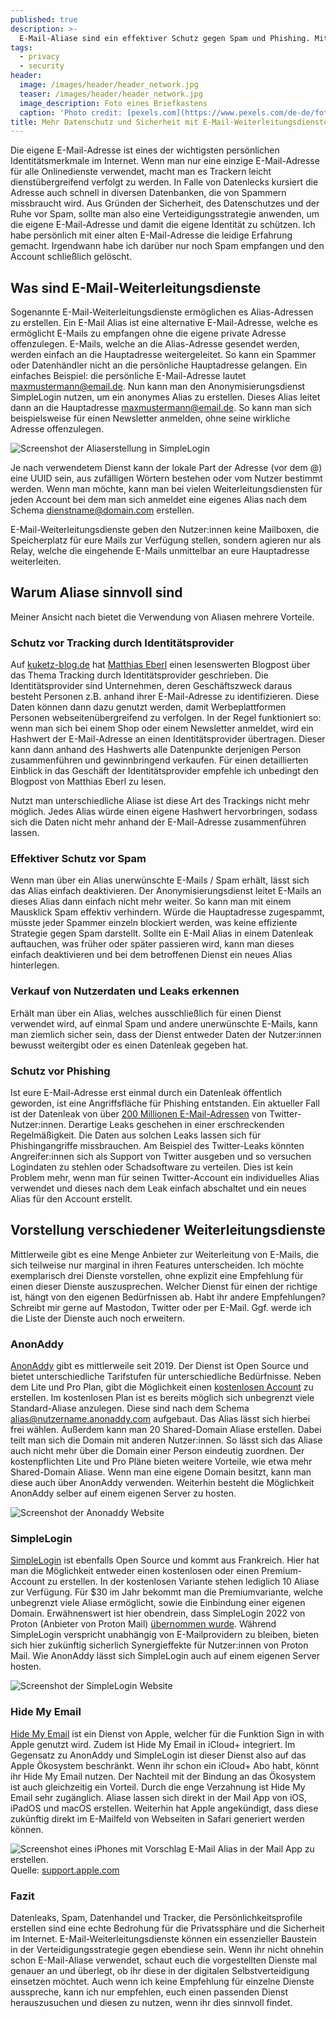 ```yaml
---
published: true
description: >-
  E-Mail-Aliase sind ein effektiver Schutz gegen Spam und Phishing. Mit speziellen Weiterleitungsdiensten lassen sich Aliase einfach erstellen und wieder abschalten.
tags:
  - privacy
  - security
header:
  image: /images/header/header_network.jpg
  teaser: /images/header/header_network.jpg
  image_description: Foto eines Briefkastens
  caption: 'Photo credit: [pexels.com](https://www.pexels.com/de-de/foto/roter-und-weisser-briefkasten-3703429/)'
title: Mehr Datenschutz und Sicherheit mit E-Mail-Weiterleitungsdiensten
---
```

Die eigene E-Mail-Adresse ist eines der wichtigsten persönlichen Identitätsmerkmale im Internet. Wenn man nur eine einzige E-Mail-Adresse für alle Onlinedienste verwendet, macht man es Trackern leicht dienstübergreifend verfolgt zu werden. In Falle von Datenlecks kursiert die Adresse auch schnell in diversen Datenbanken, die von Spammern missbraucht wird. Aus Gründen der Sicherheit, des Datenschutzes und der Ruhe vor Spam, sollte man also eine Verteidigungsstrategie anwenden, um die eigene E-Mail-Adresse und damit die eigene Identität zu schützen. Ich habe persönlich mit einer alten E-Mail-Adresse die leidige Erfahrung gemacht. Irgendwann habe ich darüber nur noch Spam empfangen und den Account schließlich gelöscht. 

## Was sind E-Mail-Weiterleitungsdienste  

Sogenannte E-Mail-Weiterleitungsdienste ermöglichen es Alias-Adressen zu erstellen. Ein E-Mail Alias ist eine alternative E-Mail-Adresse, welche es ermöglicht E-Mails zu empfangen ohne die eigene private Adresse offenzulegen. E-Mails, welche an die Alias-Adresse gesendet werden, werden einfach an die Hauptadresse weitergeleitet. So kann ein Spammer oder Datenhändler nicht an die persönliche Hauptadresse gelangen. Ein einfaches Beispiel: die persönliche E-Mail-Adresse lautet [maxmustermann@email.de](mailto:maxmustermann@email.de). Nun kann man den Anonymisierungsdienst SimpleLogin nutzen, um ein anonymes Alias zu erstellen. Dieses Alias leitet dann an die Hauptadresse maxmustermann@email.de. So kann man sich beispielsweise für einen Newsletter anmelden, ohne seine wirkliche Adresse offenzulegen.


![Screenshot der Aliaserstellung in SimpleLogin]({{site.baseurl}}/images/simplelogin-01.png)

Je nach verwendetem Dienst kann der lokale Part der Adresse (vor dem @) eine UUID sein, aus zufälligen Wörtern bestehen oder vom Nutzer bestimmt werden. Wenn man möchte, kann man bei vielen Weiterleitungsdiensten für jeden Account bei dem man sich anmeldet eine eigenes Alias nach dem Schema dienstname@domain.com erstellen. 

E-Mail-Weiterleitungsdienste geben den Nutzer:innen keine Mailboxen, die Speicherplatz für eure Mails zur Verfügung stellen, sondern agieren nur als Relay, welche die eingehende E-Mails unmittelbar an eure Hauptadresse weiterleiten.

 
##  Warum Aliase sinnvoll sind
 
Meiner Ansicht nach bietet die Verwendung von Aliasen mehrere Vorteile.

### Schutz vor Tracking durch Identitätsprovider

Auf [kuketz-blog.de](https://www.kuketz-blog.de/tracking-durch-identitaetsprovider/) hat [Matthias Eberl](https://social.tchncs.de/@rufposten) einen lesenswerten Blogpost über das Thema Tracking durch Identitätsprovider geschrieben. Die Identitätsprovider sind Unternehmen, deren Geschäftszweck daraus besteht Personen z.B. anhand ihrer E-Mail-Adresse zu identifizieren. Diese Daten können dann dazu genutzt werden, damit Werbeplattformen Personen webseitenübergreifend zu verfolgen. In der Regel funktioniert so: wenn man sich bei einem Shop oder einem Newsletter anmeldet, wird ein Hashwert der E-Mail-Adresse an einen Identitätsprovider übertragen. Dieser kann dann anhand des Hashwerts alle Datenpunkte derjenigen Person zusammenführen und gewinnbringend verkaufen. Für einen detaillierten Einblick in das Geschäft der Identitätsprovider empfehle ich unbedingt den Blogpost von Matthias Eberl zu lesen.

Nutzt man unterschiedliche Aliase ist diese Art des Trackings nicht mehr möglich. Jedes Alias würde einen eigene Hashwert hervorbringen, sodass sich die Daten nicht mehr anhand der E-Mail-Adresse zusammenführen lassen. 

### Effektiver Schutz vor Spam

Wenn man über ein Alias unerwünschte E-Mails / Spam erhält, lässt sich das Alias einfach deaktivieren. Der Anonymisierungsdienst leitet E-Mails an dieses Alias dann einfach nicht mehr weiter. So kann man mit einem Mausklick Spam effektiv verhindern. Würde die Hauptadresse zugespammt, müsste jeder Spammer einzeln blockiert werden, was keine effiziente Strategie gegen Spam darstellt. Sollte ein E-Mail Alias in einem Datenleak auftauchen, was früher oder später passieren wird, kann man dieses einfach deaktivieren und bei dem betroffenen Dienst ein neues Alias hinterlegen. 

### Verkauf von Nutzerdaten und Leaks erkennen

Erhält man über ein Alias, welches ausschließlich für einen Dienst verwendet wird, auf einmal Spam und andere unerwünschte E-Mails, kann man ziemlich sicher sein, dass der Dienst entweder Daten der Nutzer:innen bewusst weitergibt oder es einen Datenleak gegeben hat.

### Schutz vor Phishing

Ist eure E-Mail-Adresse erst einmal durch ein Datenleak öffentlich geworden, ist eine Angriffsfläche für Phishing entstanden. Ein aktueller Fall ist der Datenleak von über [200 Millionen E-Mail-Adressen](https://www.reuters.com/technology/twitter-hacked-200-million-user-email-addresses-leaked-researcher-says-2023-01-05/) von Twitter-Nutzer:innen. Derartige Leaks geschehen in einer erschreckenden Regelmäßigkeit. Die Daten aus solchen Leaks lassen sich für Phishingangriffe missbrauchen. Am Beispiel des Twitter-Leaks könnten Angreifer:innen sich als Support von Twitter ausgeben und so versuchen Logindaten zu stehlen oder Schadsoftware zu verteilen. Dies ist kein Problem mehr, wenn man für seinen Twitter-Account ein individuelles Alias verwendet und dieses nach dem Leak einfach abschaltet und ein neues Alias für den Account erstellt. 


## Vorstellung verschiedener Weiterleitungsdienste

Mittlerweile gibt es eine Menge Anbieter zur Weiterleitung von E-Mails, die sich teilweise nur marginal in ihren Features unterscheiden. Ich möchte exemplarisch drei Dienste vorstellen, ohne explizit eine Empfehlung für einen dieser Dienste auszusprechen. Welcher Dienst für einen der richtige ist, hängt von den eigenen Bedürfnissen ab. Habt ihr andere Empfehlungen? Schreibt mir gerne auf Mastodon, Twitter oder per E-Mail. Ggf. werde ich die Liste der Dienste auch noch erweitern.

### AnonAddy

[AnonAddy](https://anonaddy.com/) gibt es mittlerweile seit 2019. Der Dienst ist Open Source und bietet unterschiedliche Tarifstufen für unterschiedliche Bedürfnisse. Neben dem Lite und Pro Plan, gibt die Möglichkeit einen [kostenlosen Account](https://anonaddy.com/#pricing) zu erstellen. Im kostenlosen Plan ist es bereits möglich sich unbegrenzt viele Standard-Aliase anzulegen. Diese sind nach dem Schema alias@nutzername.anonaddy.com aufgebaut. Das Alias lässt sich hierbei frei wählen. Außerdem kann man 20 Shared-Domain Aliase erstellen. Dabei teilt man sich die Domain mit anderen Nutzer:innen. So lässt sich das Aliase auch nicht mehr über die Domain einer Person eindeutig zuordnen. Der kostenpflichten Lite und Pro Pläne bieten weitere Vorteile, wie etwa mehr Shared-Domain Aliase. Wenn man eine eigene Domain besitzt, kann man diese auch über AnonAddy verwenden. Weiterhin besteht die Möglichkeit AnonAddy selber auf einem eigenen Server zu hosten.

![Screenshot der Anonaddy Website]({{site.baseurl}}/images/anonaddy-01.png)

### SimpleLogin

[SimpleLogin](https://simplelogin.io/) ist ebenfalls Open Source und kommt aus Frankreich. Hier hat man die Möglichkeit entweder einen kostenlosen oder einen Premium-Account zu erstellen. In der kostenlosen Variante stehen lediglich 10 Aliase zur Verfügung. Für $30 im Jahr bekommt man die Premiumvariante, welche unbegrenzt viele Aliase ermöglicht, sowie die Einbindung einer eigenen Domain. Erwähnenswert ist hier obendrein, dass SimpleLogin 2022 von Proton (Anbieter von Proton Mail) [übernommen wurde](https://simplelogin.io/blog/simplelogin-join-proton/). Während SimpleLogin verspricht unabhängig von E-Mailprovidern zu bleiben, bieten sich hier zukünftig sicherlich Synergieffekte für Nutzer:innen von Proton Mail. 
Wie AnonAddy lässt sich SimpleLogin auch auf einem eigenen Server hosten.

![Screenshot der SimpleLogin Website]({{site.baseurl}}/images/simplelogin-02.png)

### Hide My Email

[Hide My Email](https://support.apple.com/en-us/HT210425) ist ein Dienst von Apple, welcher für die Funktion Sign in with Apple genutzt wird. Zudem ist Hide My Email in iCloud+ integriert. Im Gegensatz zu AnonAddy und SimpleLogin ist dieser Dienst also auf das Apple Ökosystem beschränkt. Wenn ihr schon ein iCloud+ Abo habt, könnt ihr Hide My Email nutzen. Der Nachteil mit der Bindung an das Ökosystem ist auch gleichzeitig ein Vorteil. Durch die enge Verzahnung ist Hide My Email sehr  zugänglich. Aliase lassen sich direkt in der Mail App von iOS, iPadOS und macOS erstellen. Weiterhin hat Apple angekündigt, dass diese zukünftig direkt im E-Mailfeld von Webseiten in Safari generiert werden können. 

![Screenshot eines iPhones mit Vorschlag E-Mail Alias in der Mail App zu erstellen.]({{site.baseurl}}/images/hidemyemail-01.png)
Quelle: [support.apple.com](https://support.apple.com/de-de/guide/iphone/iphf277f837e/ios)

### Fazit

Datenleaks, Spam, Datenhandel und Tracker, die Persönlichkeitsprofile erstellen sind eine echte Bedrohung für die Privatssphäre und die Sicherheit im Internet. E-Mail-Weiterleitungsdienste können ein essenzieller Baustein in der Verteidigungsstrategie gegen ebendiese sein. Wenn ihr  nicht ohnehin schon E-Mail-Aliase verwendet, schaut euch die vorgestellten Dienste mal genauer an und überlegt, ob ihr diese in der digitalen Selbstverteidigung einsetzen möchtet. Auch wenn ich keine Empfehlung für einzelne Dienste ausspreche, kann ich nur empfehlen, euch einen passenden Dienst herauszusuchen und diesen zu nutzen, wenn ihr dies sinnvoll findet. 